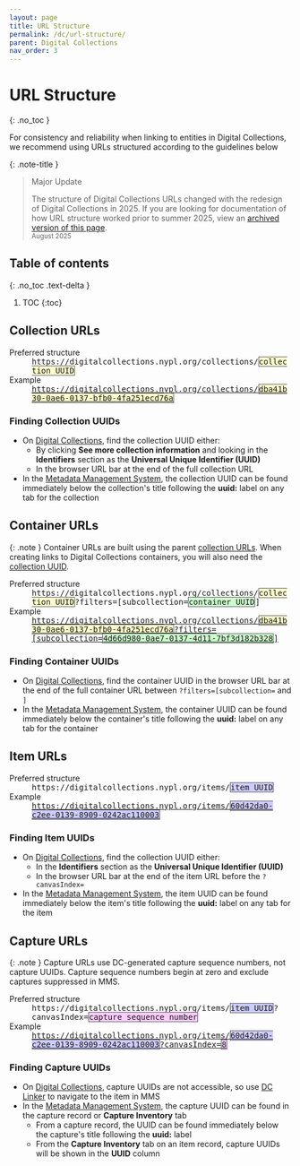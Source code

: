 ```yaml
---
layout: page
title: URL Structure
permalink: /dc/url-structure/
parent: Digital Collections
nav_order: 3
---
```


# URL Structure
{: .no_toc }

For consistency and reliability when linking to entities in Digital Collections, we recommend using URLs structured according to the guidelines below

{: .note-title }
> Major Update
>
> The structure of Digital Collections URLs changed with the redesign of Digital Collections in 2025. If you are looking for documentation of how URL structure worked prior to summer 2025, view an <a href="https://web.archive.org/web/20250806203243/https://nypl.github.io/metadata-documentation/dc/url-structure/">archived version of this page</a>.
> <small><br>August 2025</small>

## Table of contents
{: .no_toc .text-delta }

1. TOC
{:toc}

## Collection URLs

<dl>

<dt>Preferred structure</dt>
<dd><tt>https://digitalcollections.nypl.org/collections/<span style="background: #ffffcc; border: 1px solid #5c5962;">collection UUID</span></tt></dd>

<dt>Example</dt>
<dd><tt><a href="https://digitalcollections.nypl.org/collections/dba41b30-0ae6-0137-bfb0-4fa251ecd76a">https://digitalcollections.nypl.org/collections/<span style="background: #ffffcc; border: 1px solid #5c5962;">dba41b30-0ae6-0137-bfb0-4fa251ecd76a</span></a></tt></dd>

</dl>

### Finding Collection UUIDs

- On <a href="https://digitalcollections.nypl.org">Digital Collections</a>, find the collection UUID either:
    - By clicking **See more collection information** and looking in the **Identifiers** section as the **Universal Unique Identifier (UUID)**
    - In the browser URL bar at the end of the full collection URL
- In the [Metadata Management System](https://metadata.nypl.org), the collection UUID can be found immediately below the collection's title following the **uuid:** label on any tab for the collection

## Container URLs

{: .note }
Container URLs are built using the parent <a href="#collection-urls">collection URLs</a>. When creating links to Digital Collections containers, you will also need the <a href="#finding-collection-uuids">collection UUID</a>.

<dl>

<dt>Preferred structure</dt>
<dd><tt>https://digitalcollections.nypl.org/collections/<span style="background: #ffffcc; border: 1px solid #5c5962;">collection UUID</span>?filters=[subcollection=<span style="background: #ccffcc; border: 1px solid #5c5962;">container UUID</span>]</tt></dd>

<dt>Example<br></dt>
<dd><tt><a href="https://digitalcollections.nypl.org/collections/dba41b30-0ae6-0137-bfb0-4fa251ecd76a?filters=[subcollection=4d66d980-0ae7-0137-4d11-7bf3d182b328]">https://digitalcollections.nypl.org/collections/<span style="background: #ffffcc; border: 1px solid #5c5962;">dba41b30-0ae6-0137-bfb0-4fa251ecd76a</span>?filters=[subcollection=<span style="background: #ccffcc; border: 1px solid #5c5962;">4d66d980-0ae7-0137-4d11-7bf3d182b328</span>]</a></tt></dd>

</dl>

### Finding Container UUIDs

- On <a href="https://digitalcollections.nypl.org">Digital Collections</a>, find the container UUID in the browser URL bar at the end of the full container URL between `?filters=[subcollection=` and `]`
- In the [Metadata Management System](https://metadata.nypl.org), the container UUID can be found immediately below the container's title following the **uuid:** label on any tab for the container

## Item URLs

<dl>

<dt>Preferred structure</dt>
<dd><tt>https://digitalcollections.nypl.org/items/<span style="background: #ccccff; border: 1px solid #5c5962;">item UUID</span></tt></dd>

<dt>Example</dt>
<dd><tt><a href="https://digitalcollections.nypl.org/items/60d42da0-c2ee-0139-8909-0242ac110003">https://digitalcollections.nypl.org/items/<span style="background: #ccccff; border: 1px solid #5c5962;">60d42da0-c2ee-0139-8909-0242ac110003</span></a></tt></dd>

</dl>

### Finding Item UUIDs

- On <a href="https://digitalcollections.nypl.org">Digital Collections</a>, find the collection UUID either:
    - In the **Identifiers** section as the **Universal Unique Identifier (UUID)**
    - In the browser URL bar at the end of the item URL before the `?canvasIndex=`
- In the [Metadata Management System](https://metadata.nypl.org), the item UUID can be found immediately below the item's title following the **uuid:** label on any tab for the item

## Capture URLs

{: .note }
Capture URLs use DC-generated capture sequence numbers, not capture UUIDs. Capture sequence numbers begin at zero and exclude captures suppressed in MMS.

<dl>

<dt>Preferred structure</dt>
<dd><tt>https://digitalcollections.nypl.org/items/<span style="background: #ccccff; border: 1px solid #5c5962;">item UUID</span>?canvasIndex=<span style="background: #ffccff; border: 1px solid #5c5962;">capture sequence number</span></tt></dd>

<dt>Example</dt>
<dd><tt><a href="https://digitalcollections.nypl.org/items/60d42da0-c2ee-0139-8909-0242ac110003?canvasIndex=8">https://digitalcollections.nypl.org/items/<span style="background: #ccccff; border: 1px solid #5c5962;">60d42da0-c2ee-0139-8909-0242ac110003</span>?canvasIndex=<span style="background: #ffccff; border: 1px solid #5c5962;">8</span></a></tt></dd>

</dl>

### Finding Capture UUIDs

- On [Digital Collections](https://digitalcollections.nypl.org), capture UUIDs are not accessible, so use [DC Linker](/metadata-documentation/dc/linker/) to navigate to the item in MMS
- In the [Metadata Management System](https://metadata.nypl.org), the capture UUID can be found in the capture record or **Capture Inventory** tab
    - From a capture record, the UUID can be found immediately below the capture's title following the **uuid:** label
    - From the **Capture Inventory** tab on an item record, capture UUIDs will be shown in the **UUID** column